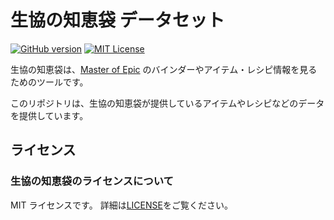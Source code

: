 # 生協の知恵袋 データセット

[![GitHub version](https://badge.fury.io/gh/coop-mojo%2Fmoecoop.svg)](https://badge.fury.io/gh/coop-mojo%2Fmoecoop)
[![MIT License](http://img.shields.io/badge/license-MIT-blue.svg?style=flat)](https://github.com/coop-mojo/moecoop-data/blob/master/LICENSE)

生協の知恵袋は、[Master of Epic](http://moepic.com/top.php?mid=_) のバインダーやアイテム・レシピ情報を見るためのツールです。

このリポジトリは、生協の知恵袋が提供しているアイテムやレシピなどのデータを提供しています。

## ライセンス
### 生協の知恵袋のライセンスについて
MIT ライセンスです。 詳細は[LICENSE](LICENSE)をご覧ください。
